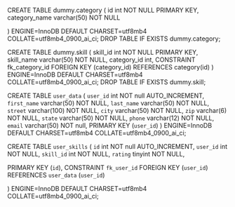 CREATE TABLE dummy.category (
id int NOT NULL PRIMARY KEY,
category_name varchar(50) NOT NULL

)
ENGINE=InnoDB
DEFAULT CHARSET=utf8mb4
COLLATE=utf8mb4_0900_ai_ci;
DROP TABLE IF EXISTS dummy.category;

CREATE TABLE dummy.skill (
skill_id int NOT NULL PRIMARY KEY,
skill_name varchar(50) NOT NULL,
category_id int,
CONSTRAINT fk_category_id FOREIGN KEY (category_id)
REFERENCES category(id)
)
ENGINE=InnoDB
DEFAULT CHARSET=utf8mb4
COLLATE=utf8mb4_0900_ai_ci;
DROP TABLE IF EXISTS dummy.skill;

CREATE TABLE `user_data` (
`user_id` int NOT null AUTO_INCREMENT,
`first_name` varchar(50) NOT NULL,
`last_name` varchar(50) NOT NULL,
`street` varchar(100) NOT NULL,
`city` varchar(50) NOT NULL,
`zip` varchar(6) NOT NULL,
`state` varchar(50) NOT NULL,
`phone` varchar(12) NOT NULL,
`email` varchar(50) NOT null,
PRIMARY KEY (`user_id`)
) ENGINE=InnoDB DEFAULT CHARSET=utf8mb4 COLLATE=utf8mb4_0900_ai_ci;

CREATE TABLE `user_skills` (
`id` int NOT null AUTO_INCREMENT,
`user_id` int NOT NULL,
`skill_id` int NOT NULL,
`rating` tinyint NOT NULL,

PRIMARY KEY (`id`),
CONSTRAINT `fk_user_id` FOREIGN KEY (`user_id`) REFERENCES `user_data` (`user_id`)

) ENGINE=InnoDB DEFAULT CHARSET=utf8mb4 COLLATE=utf8mb4_0900_ai_ci;
